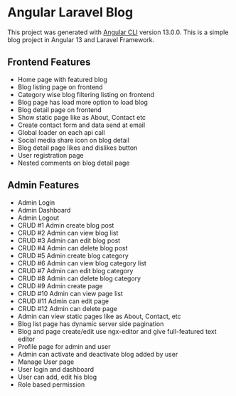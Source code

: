 # Angular Laravel Blog

This project was generated with [Angular CLI](https://github.com/angular/angular-cli) version 13.0.0. This is a simple blog project in Angular 13 and Laravel Framework.

## Frontend Features

- Home page with featured blog
- Blog listing page on frontend
- Category wise blog filtering listing on frontend
- Blog page has load more option to load blog
- Blog detail page on frontend
- Show static page like as About, Contact etc
- Create contact form and data send at email
- Global loader on each api call
- Social media share icon on blog detail
- Blog detail page likes and dislikes button
- User registration page
- Nested comments on blog detail page

## Admin Features

- Admin Login
- Admin Dashboard
- Admin Logout
- CRUD #1 Admin create blog post
- CRUD #2 Admin can view blog list
- CRUD #3 Admin can edit blog post
- CRUD #4 Admin can delete blog post
- CRUD #5 Admin create blog category
- CRUD #6 Admin can view blog category list
- CRUD #7 Admin can edit blog category
- CRUD #8 Admin can delete blog category
- CRUD #9 Admin create page
- CRUD #10 Admin can view page list
- CRUD #11 Admin can edit page
- CRUD #12 Admin can delete page
- Admin can view static pages like as About, Contact, etc
- Blog list page has dynamic server side pagination
- Blog and page create/edit use ngx-editor and give full-featured text editor
- Profile page for admin and user
- Admin can activate and deactivate blog added by user
- Manage User page
- User login and dashboard
- User can add, edit his blog
- Role based permission
